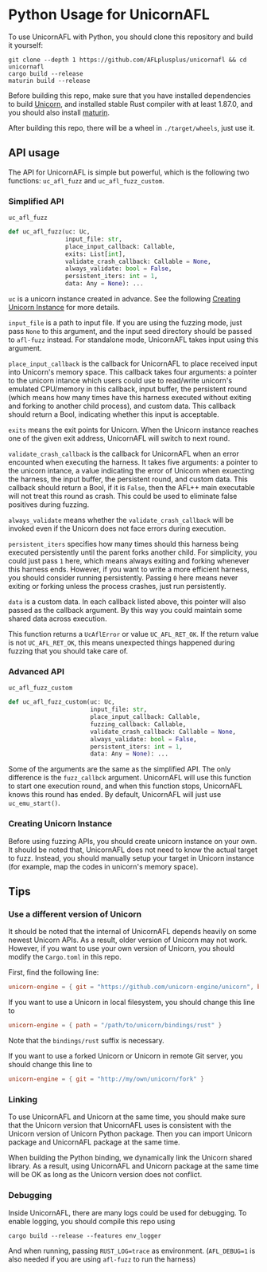 # Python Usage for UnicornAFL

To use UnicornAFL with Python, you should clone this repository and build it yourself:

```shell
git clone --depth 1 https://github.com/AFLplusplus/unicornafl && cd unicornafl
cargo build --release
maturin build --release
```

Before building this repo, make sure that you have installed dependencies to build [Unicorn](https://github.com/unicorn-engine/unicorn), and installed stable Rust compiler with at least 1.87.0, and you should also install [maturin](https://www.maturin.rs).

After building this repo, there will be a wheel in `./target/wheels`, just use it.

## API usage

The API for UnicornAFL is simple but powerful, which is the following two functions: `uc_afl_fuzz` and `uc_afl_fuzz_custom`.

### Simplified API

`uc_afl_fuzz`

```python
def uc_afl_fuzz(uc: Uc,
                input_file: str,
                place_input_callback: Callable,
                exits: List[int],
                validate_crash_callback: Callable = None,
                always_validate: bool = False,
                persistent_iters: int = 1,
                data: Any = None): ...
```

`uc` is a unicorn instance created in advance. See the following [Creating Unicorn Instance](#Creating-Unicorn-Instance) for more details.

`input_file` is a path to input file. If you are using the fuzzing mode, just pass `None` to this argument, and the input seed directory should be passed to `afl-fuzz` instead. For standalone mode, UnicornAFL takes input using this argument.

`place_input_callback` is the callback for UnicornAFL to place received input into Unicorn's memory space. This callback takes four arguments: a pointer to the unicorn intance which users could use to read/write unicorn's emulated CPU/memory in this callback, input buffer, the persistent round (which means how many times have this harness executed without exiting and forking to another child process), and custom data. This callback should return a Bool, indicating whether this input is acceptable.

`exits` means the exit points for Unicorn. When the Unicorn instance reaches one of the given exit address, UnicornAFL will switch to next round.

`validate_crash_callback` is the callback for UnicornAFL when an error encounted when executing the harness. It takes five arguments: a pointer to the unicorn intance, a value indicating the error of Unicorn when exuecting the harness, the input buffer, the persistent round, and custom data. This callback should return a Bool, if it is `False`, then the AFL++ main executable will not treat this round as crash. This could be used to eliminate false positives during fuzzing.

`always_validate` means whether the `validate_crash_callback` will be invoked even if the Unicorn does not face errors during execution.

`persistent_iters` specifies how many times should this harness being executed persistently until the parent forks another child. For simplicity, you could just pass `1` here, which means always exiting and forking whenever this harness ends. However, if you want to write a more efficient harness, you should consider running persistently. Passing `0` here means never exiting or forking unless the process crashes, just run persistently.

`data` is a custom data. In each callback listed above, this pointer will also passed as the callback argument. By this way you could maintain some shared data across execution.

This function returns a `UcAflError` or value `UC_AFL_RET_OK`. If the return value is not `UC_AFL_RET_OK`, this means unexpected things happened during fuzzing that you should take care of.

### Advanced API

`uc_afl_fuzz_custom`

```python
def uc_afl_fuzz_custom(uc: Uc,
                       input_file: str,
                       place_input_callback: Callable,
                       fuzzing_callback: Callable,
                       validate_crash_callback: Callable = None,
                       always_validate: bool = False,
                       persistent_iters: int = 1,
                       data: Any = None): ...
```

Some of the arguments are the same as the simplified API. The only difference is the `fuzz_callbck` argument. UnicornAFL will use this function to start one execution round, and when this function stops, UnicornAFL knows this round has ended. By default, UnicornAFL will just use `uc_emu_start()`.

### Creating Unicorn Instance

Before using fuzzing APIs, you should create unicorn instance on your own. It should be noted that, UnicornAFL does not need to know the actual target to fuzz. Instead, you should manually setup your target in Unicorn instance (for example, map the codes in unicorn's memory space).

## Tips

### Use a different version of Unicorn

It should be noted that the internal of UnicornAFL depends heavily on some newest Unicorn APIs. As a result, older version of Unicorn may not work. However, if you want to use your own version of Unicorn, you should modify the `Cargo.toml` in this repo.

First, find the following line:

```toml
unicorn-engine = { git = "https://github.com/unicorn-engine/unicorn", branch = "dev" }
```

If you want to use a Unicorn in local filesystem, you should change this line to

```toml
unicorn-engine = { path = "/path/to/unicorn/bindings/rust" }
```

Note that the `bindings/rust` suffix is necessary.

If you want to use a forked Unicorn or Unicorn in remote Git server, you should change this line to

```toml
unicorn-engine = { git = "http://my/own/unicorn/fork" }
```

### Linking

To use UnicornAFL and Unicorn at the same time, you should make sure that the Unicorn version that UnicornAFL uses is consistent with the Unicorn version of Unicorn Python package. Then you can import Unicorn package and UnicornAFL package at the same time.

When building the Python binding, we dynamically link the Unicorn shared library. As a result, using UnicornAFL and Unicorn package at the same time will be OK as long as the Unicorn version does not conflict.

### Debugging

Inside UnicornAFL, there are many logs could be used for debugging. To enable logging, you should compile this repo using

```shell
cargo build --release --features env_logger
```

And when running, passing `RUST_LOG=trace` as environment. (`AFL_DEBUG=1` is also needed if you are using `afl-fuzz` to run the harness)
